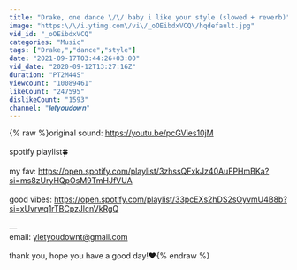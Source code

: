 ```yaml
---
title: "Drake, one dance \/\/ baby i like your style (slowed + reverb)"
image: "https:\/\/i.ytimg.com\/vi\/_oOEibdxVCQ\/hqdefault.jpg"
vid_id: "_oOEibdxVCQ"
categories: "Music"
tags: ["Drake,","dance","style"]
date: "2021-09-17T03:44:26+03:00"
vid_date: "2020-09-12T13:27:16Z"
duration: "PT2M44S"
viewcount: "10089461"
likeCount: "247595"
dislikeCount: "1593"
channel: "𝒍𝒆𝒕𝒚𝒐𝒖𝒅𝒐𝒘𝒏"
---
```

{% raw %}original sound: <a rel="nofollow" target="blank" href="https://youtu.be/pcGVies10jM">https://youtu.be/pcGVies10jM</a><br /><br />spotify playlist🍀<br /><br />my fav: <a rel="nofollow" target="blank" href="https://open.spotify.com/playlist/3zhssQFxkJz40AuFPHmBKa?si=ms8zUryHQpOsM9TmHJfVUA">https://open.spotify.com/playlist/3zhssQFxkJz40AuFPHmBKa?si=ms8zUryHQpOsM9TmHJfVUA</a><br /><br />good vibes: <a rel="nofollow" target="blank" href="https://open.spotify.com/playlist/33pcEXs2hDS2sOyvmU4B8b?si=xUvrwq1rTBCpzJlcnVkRgQ">https://open.spotify.com/playlist/33pcEXs2hDS2sOyvmU4B8b?si=xUvrwq1rTBCpzJlcnVkRgQ</a><br /><br />—<br />email: yletyoudownt@gmail.com<br /><br />thank you, hope you have a good day!❤️{% endraw %}
